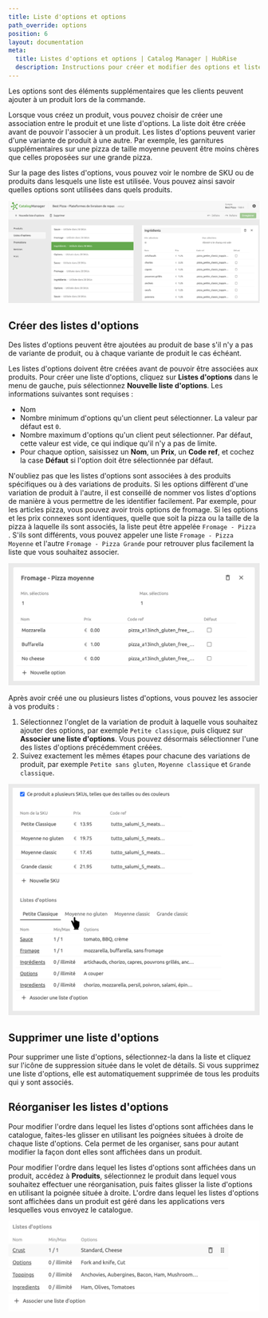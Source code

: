 ```yaml
---
title: Liste d'options et options
path_override: options
position: 6
layout: documentation
meta:
  title: Listes d'options et options | Catalog Manager | HubRise
  description: Instructions pour créer et modifier des options et listes d'options dans Catalog Manager. Synchroniser les catalogues entre votre logiciel de caisse et vos applications.
---
```


Les options sont des éléments supplémentaires que les clients peuvent ajouter à un produit lors de la commande.

Lorsque vous créez un produit, vous pouvez choisir de créer une association entre le produit et une liste d'options. La liste doit être créée avant de pouvoir l'associer à un produit. Les listes d'options peuvent varier d'une variante de produit à une autre. Par exemple, les garnitures supplémentaires sur une pizza de taille moyenne peuvent être moins chères que celles proposées sur une grande pizza.

Sur la page des listes d'options, vous pouvez voir le nombre de SKU ou de produits dans lesquels une liste est utilisée. Vous pouvez ainsi savoir quelles options sont utilisées dans quels produits.

![Liste d'options Catalog Manager](./images/003-2x-option-lists.png)

## Créer des listes d'options

Des listes d'options peuvent être ajoutées au produit de base s'il n'y a pas de variante de produit, ou à chaque variante de produit le cas échéant.

Les listes d'options doivent être créées avant de pouvoir être associées aux produits. Pour créer une liste d'options, cliquez sur **Listes d'options** dans le menu de gauche, puis sélectionnez **Nouvelle liste d'options**. Les informations suivantes sont requises :

- Nom
- Nombre minimum d'options qu'un client peut sélectionner. La valeur par défaut est `0`.
- Nombre maximum d'options qu'un client peut sélectionner. Par défaut, cette valeur est vide, ce qui indique qu'il n'y a pas de limite.
- Pour chaque option, saisissez un **Nom**, un **Prix**, un **Code ref**, et cochez la case **Défaut** si l'option doit être sélectionnée par défaut.

N'oubliez pas que les listes d'options sont associées à des produits spécifiques ou à des variations de produits. Si les options diffèrent d'une variation de produit à l'autre, il est conseillé de nommer vos listes d'options de manière à vous permettre de les identifier facilement. Par exemple, pour les articles pizza, vous pouvez avoir trois options de fromage. Si les options et les prix connexes sont identiques, quelle que soit la pizza ou la taille de la pizza à laquelle ils sont associés, la liste peut être appelée `Fromage - Pizza `. S'ils sont différents, vous pouvez appeler une liste `Fromage - Pizza Moyenne` et l'autre `Fromage - Pizza Grande` pour retrouver plus facilement la liste que vous souhaitez associer.

![Détails de la liste d'options Catalog Manager](./images/004-2x-option-list-details.png)

Après avoir créé une ou plusieurs listes d'options, vous pouvez les associer à vos produits :

1. Sélectionnez l'onglet de la variation de produit à laquelle vous souhaitez ajouter des options, par exemple `Petite classique`, puis cliquez sur **Associer une liste d'options**. Vous pouvez désormais sélectionner l'une des listes d'options précédemment créées.
2. Suivez exactement les mêmes étapes pour chacune des variations de produit, par exemple `Petite sans gluten`, `Moyenne classique` et `Grande classique`.

![Ajouter une liste d'options Catalog Manager](./images/011-2x-product-option-list-tabs.png)

## Supprimer une liste d'options

Pour supprimer une liste d'options, sélectionnez-la dans la liste et cliquez sur l'icône de suppression située dans le volet de détails. Si vous supprimez une liste d'options, elle est automatiquement supprimée de tous les produits qui y sont associés.

## Réorganiser les listes d'options

Pour modifier l'ordre dans lequel les listes d'options sont affichées dans le catalogue, faites-les glisser en utilisant les poignées situées à droite de chaque liste d'options. Cela permet de les organiser, sans pour autant modifier la façon dont elles sont affichées dans un produit.

Pour modifier l'ordre dans lequel les listes d'options sont affichées dans un produit, accédez à **Produits**, sélectionnez le produit dans lequel vous souhaitez effectuer une réorganisation, puis faites glisser la liste d'options en utilisant la poignée située à droite. L'ordre dans lequel les listes d'options sont affichées dans un produit est géré dans les applications vers lesquelles vous envoyez le catalogue.

![Faire glisser la liste d'options Catalog Manager](./images/022-option-list-drag.png)
